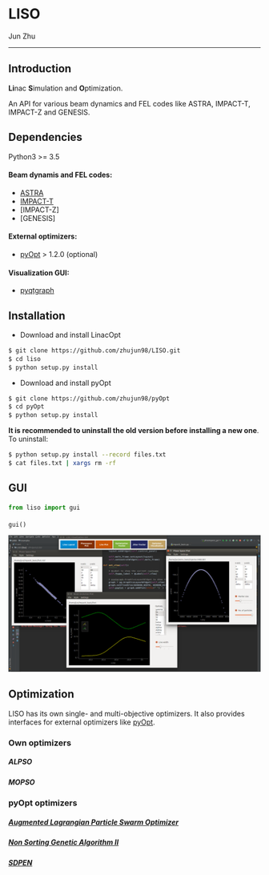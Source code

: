 # LISO

Jun Zhu

---

## Introduction

**Li**nac **S**imulation and **O**ptimization.

An API for various beam dynamics and FEL codes like ASTRA, IMPACT-T, IMPACT-Z and GENESIS.

## Dependencies

Python3 >= 3.5

#### Beam dynamis and FEL codes:
- [ASTRA](http://www.desy.de/~mpyflo/)
- [IMPACT-T](http://portal.nersc.gov/project/m669/IMPACT-T/)
- [IMPACT-Z]
- [GENESIS]

#### External optimizers:
- [pyOpt](http://www.pyopt.org/) > 1.2.0 (optional)

#### Visualization GUI:
- [pyqtgraph](http://www.pyqtgraph.org/)

## Installation

- Download and install LinacOpt
```sh
$ git clone https://github.com/zhujun98/LISO.git
$ cd liso
$ python setup.py install
```

- Download and install pyOpt
```sh
$ git clone https://github.com/zhujun98/pyOpt
$ cd pyOpt
$ python setup.py install
```
**It is recommended to uninstall the old version before installing a new one**. To uninstall:

```sh
$ python setup.py install --record files.txt
$ cat files.txt | xargs rm -rf
```

## GUI

```py
from liso import gui

gui()
```

![alt text](misc/GUI_v1.png)


## Optimization

LISO has its own single- and multi-objective optimizers. It also provides interfaces for external optimizers like [pyOpt](http://www.pyopt.org/).

### Own optimizers

##### ALPSO
##### MOPSO

### pyOpt optimizers 

##### [Augmented Lagrangian Particle Swarm Optimizer](http://www.pyopt.org/reference/optimizers.alpso.html#module-pyALPSO)

##### [Non Sorting Genetic Algorithm II](http://www.pyopt.org/reference/optimizers.nsga2.html#module-pyNSGA2)

##### [SDPEN](http://www.pyopt.org/reference/optimizers.sdpen.html#module-pySDPEN)


